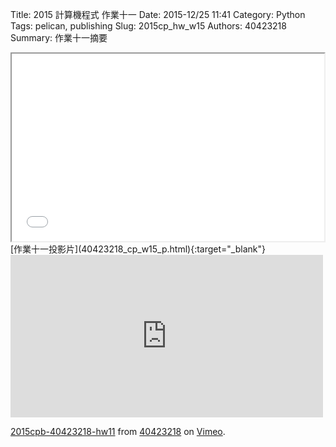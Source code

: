 Title: 2015 計算機程式 作業十一
Date: 2015-12/25 11:41
Category: Python
Tags: pelican, publishing
Slug: 2015cp_hw_w15
Authors: 40423218
Summary: 作業十一摘要
<iframe src="40423218_cp_w15_p.html" width="500" height="300"></iframe>
[作業十一投影片](40423218_cp_w15_p.html){:target="_blank"}

<iframe src="https://player.vimeo.com/video/150019523" width="500" height="260" frameborder="0" webkitallowfullscreen mozallowfullscreen allowfullscreen></iframe> <p><a href="https://vimeo.com/150019523">2015cpb-40423218-hw11</a> from <a href="https://vimeo.com/user45523667">40423218</a> on <a href="https://vimeo.com">Vimeo</a>.</p>